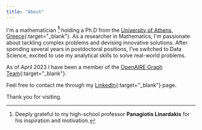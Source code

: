 ```yaml
---
title: "About"
---
```

I'm a mathematician **[^1]** holding a Ph.D from the [University of Athens, Greece](https://en.math.uoa.gr){:target="_blank"}. As a researcher in Mathematics, I'm passionate about tackling complex problems and devising innovative solutions. After spending several years in postdoctoral positions, I've switched to Data Science, excited to use my analytical skills to solve real-world problems. 

As of April 2023 I have been a member of the [OpenAIRE Graph Team](https://graph.openaire.eu/team){:target="_blank"}. 

Feel free to contact me through my [LinkedIn](https://www.linkedin.com/in/myrto-kallipoliti-212716146/){:target="_blank"} page.

Thank you for visiting.


[^1]: Deeply grateful to my high-school professor  **Panagiotis Linardakis** for his inspiration and motivation. 

